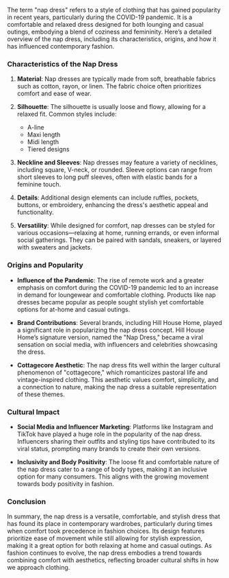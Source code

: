The term "nap dress" refers to a style of clothing that has gained popularity in recent years, particularly during the COVID-19 pandemic. It is a comfortable and relaxed dress designed for both lounging and casual outings, embodying a blend of coziness and femininity. Here’s a detailed overview of the nap dress, including its characteristics, origins, and how it has influenced contemporary fashion.

### Characteristics of the Nap Dress

1. **Material**: Nap dresses are typically made from soft, breathable fabrics such as cotton, rayon, or linen. The fabric choice often prioritizes comfort and ease of wear.

2. **Silhouette**: The silhouette is usually loose and flowy, allowing for a relaxed fit. Common styles include:
   - A-line
   - Maxi length
   - Midi length
   - Tiered designs

3. **Neckline and Sleeves**: Nap dresses may feature a variety of necklines, including square, V-neck, or rounded. Sleeve options can range from short sleeves to long puff sleeves, often with elastic bands for a feminine touch.

4. **Details**: Additional design elements can include ruffles, pockets, buttons, or embroidery, enhancing the dress's aesthetic appeal and functionality.

5. **Versatility**: While designed for comfort, nap dresses can be styled for various occasions—relaxing at home, running errands, or even informal social gatherings. They can be paired with sandals, sneakers, or layered with sweaters and jackets.

### Origins and Popularity

- **Influence of the Pandemic**: The rise of remote work and a greater emphasis on comfort during the COVID-19 pandemic led to an increase in demand for loungewear and comfortable clothing. Products like nap dresses became popular as people sought stylish yet comfortable options for at-home and casual outings.

- **Brand Contributions**: Several brands, including Hill House Home, played a significant role in popularizing the nap dress concept. Hill House Home’s signature version, named the "Nap Dress," became a viral sensation on social media, with influencers and celebrities showcasing the dress.

- **Cottagecore Aesthetic**: The nap dress fits well within the larger cultural phenomenon of "cottagecore," which romanticizes pastoral life and vintage-inspired clothing. This aesthetic values comfort, simplicity, and a connection to nature, making the nap dress a suitable representation of these themes.

### Cultural Impact

- **Social Media and Influencer Marketing**: Platforms like Instagram and TikTok have played a huge role in the popularity of the nap dress. Influencers sharing their outfits and styling tips have contributed to its viral status, prompting many brands to create their own versions.

- **Inclusivity and Body Positivity**: The loose fit and comfortable nature of the nap dress cater to a range of body types, making it an inclusive option for many consumers. This aligns with the growing movement towards body positivity in fashion.

### Conclusion

In summary, the nap dress is a versatile, comfortable, and stylish dress that has found its place in contemporary wardrobes, particularly during times when comfort took precedence in fashion choices. Its design features prioritize ease of movement while still allowing for stylish expression, making it a great option for both relaxing at home and casual outings. As fashion continues to evolve, the nap dress embodies a trend towards combining comfort with aesthetics, reflecting broader cultural shifts in how we approach clothing.